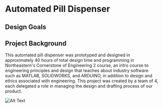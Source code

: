 # Automated Pill Dispenser

## Design Goals 

## Project Background
This automated pill dispenser was prototyped and designed in approximately 40 hours of total design time and programming in Northeastern's Cornerstone of Engineering 2 course, an intro course to engineering principles and design that teaches about industry software such as MATLAB, SOLIDWORKS, and ARDUINO, in addition to design and ethics associated with engineering. This project was created by a team of 4, each delegated a role in managing the design and drafting process of our product. 



![Alt Text](./ProjectPoster.png)

